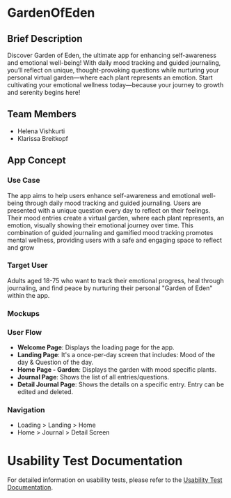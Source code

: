 # GardenOfEden

## Brief Description
Discover Garden of Eden, the ultimate app for enhancing self-awareness and emotional well-being! 
With daily mood tracking and guided journaling, you’ll reflect on unique, thought-provoking questions 
while nurturing your personal virtual garden—where each plant represents an emotion. 
Start cultivating your emotional wellness today—because your journey to growth and serenity begins here!

## Team Members
- Helena Vishkurti
- Klarissa Breitkopf

## App Concept
### Use Case
The app aims to help users enhance self-awareness and emotional well-being through daily mood tracking and guided journaling. 
Users are presented with a unique question every day to reflect on their feelings. 
Their mood entries create a virtual garden, where each plant represents, an emotion, visually showing their emotional journey over time.
This combination of guided journaling and gamified mood tracking promotes mental wellness, providing users with a safe and engaging space to reflect and grow

### Target User
Adults aged 18-75 who want to track their emotional progress, 
heal through journaling, and find peace by nurturing their personal "Garden of Eden" within the app.

### Mockups

### User Flow
- **Welcome Page**: Displays the loading page for the app.
- **Landing Page**: It's a once-per-day screen that includes: Mood of the day & Question of the day.
- **Home Page - Garden**: Displays the garden with mood specific plants.
- **Journal Page**: Shows the list of all entries/questions.
- **Detail Journal Page**: Shows the details on a specific entry. Entry can be edited and deleted.

### Navigation
- Loading > Landing > Home
- Home > Journal > Detail Screen

# Usability Test Documentation

For detailed information on usability tests, please refer to the [Usability Test Documentation](docs/usability_tests.md).
